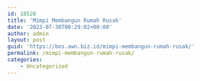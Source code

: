 ```yaml
---
id: 18528
title: 'Mimpi Membangun Rumah Rusak'
date: '2023-07-30T00:29:02+00:00'
author: admin
layout: post
guid: 'https://bos.awn.biz.id/mimpi-membangun-rumah-rusak/'
permalink: /mimpi-membangun-rumah-rusak/
categories:
    - Uncategorized
---
```


